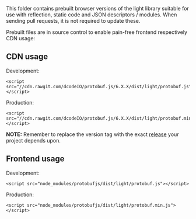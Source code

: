 This folder contains prebuilt browser versions of the light library suitable for use with reflection, static code and JSON descriptors / modules. When sending pull requests, it is not required to update these.

Prebuilt files are in source control to enable pain-free frontend respectively CDN usage:

## CDN usage

Development:

```
<script src="//cdn.rawgit.com/dcodeIO/protobuf.js/6.X.X/dist/light/protobuf.js"></script>
```

Production:

```
<script src="//cdn.rawgit.com/dcodeIO/protobuf.js/6.X.X/dist/light/protobuf.min.js"></script>
```

**NOTE:** Remember to replace the version tag with the exact [release](https://github.com/dcodeIO/protobuf.js/tags) your project depends upon.

## Frontend usage

Development:

```
<script src="node_modules/protobufjs/dist/light/protobuf.js"></script>
```

Production:

```
<script src="node_modules/protobufjs/dist/light/protobuf.min.js"></script>
```
